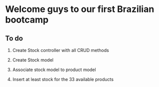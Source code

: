 # Welcome guys to our first Brazilian bootcamp

## To do

1. Create Stock controller with all CRUD methods

2. Create Stock model

3. Associate stock model to product model

4. Insert at least stock for the 33 available products
